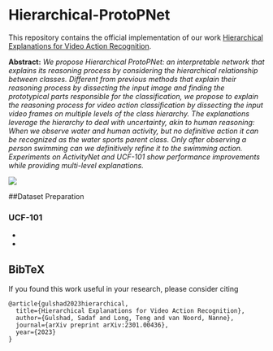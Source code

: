 # Hierarchical-ProtoPNet
This repository contains the official implementation of our work [Hierarchical Explanations for Video Action Recognition](https://arxiv.org/pdf/2301.00436.pdf).

**Abstract:** *We propose Hierarchical ProtoPNet: an interpretable network that explains its reasoning process by considering the hierarchical relationship between classes. Different from previous methods that explain their reasoning process by dissecting the input image and finding the prototypical parts responsible for the classification, we propose to explain the reasoning process for video action classification by dissecting the input video frames on multiple levels of the class hierarchy. The explanations leverage the hierarchy to deal with uncertainty, akin to human reasoning: When we observe water and human activity, but no definitive action it can be recognized as the water sports parent class. Only after observing a person swimming can we definitively refine it to the swimming action. Experiments on ActivityNet and UCF-101 show performance improvements while providing multi-level explanations.* 

<img src="https://github.com/sadafgulshad1/Hierarchical-ProtoPNet/blob/main/Architecture_HProtoPNet.png"  />

##Dataset Preparation
### UCF-101
*
*
## BibTeX
If you found this work useful in your research, please consider citing
```
@article{gulshad2023hierarchical,
  title={Hierarchical Explanations for Video Action Recognition},
  author={Gulshad, Sadaf and Long, Teng and van Noord, Nanne},
  journal={arXiv preprint arXiv:2301.00436},
  year={2023}
}
```
